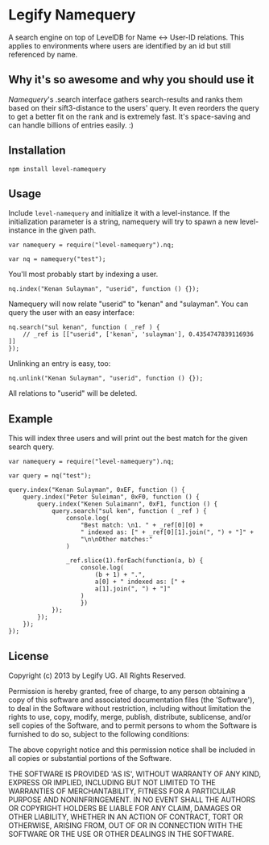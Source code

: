 Legify Namequery
=============

A search engine on top of LevelDB for Name <-> User-ID relations. This applies to environments where users are identified by an id but still referenced by name.

Why it's so awesome and why you should use it
------------

*Namequery*'s .search interface gathers search-results and ranks them based on their sift3-distance to the users' query. It even reorders the query to get a better fit on the rank and is extremely fast. It's space-saving and can handle billions of entries easily. :)

Installation
------------

  `npm install level-namequery`

Usage
------------

Include `level-namequery` and initialize it with a level-instance. If the initialization parameter is a string, namequery will try to spawn a new level-instance in the given path.

	var namequery = require("level-namequery").nq;

	var nq = namequery("test");

You'll most probably start by indexing a user.

	nq.index("Kenan Sulayman", "userid", function () {});

Namequery will now relate "userid" to "kenan" and "sulayman". You can query the user with an easy interface:

	nq.search("sul kenan", function ( _ref ) {
		// _ref is [["userid", ['kenan', 'sulayman'], 0.4354747839116936 ]]
	}); 

Unlinking an entry is easy, too:

	nq.unlink("Kenan Sulayman", "userid", function () {});

All relations to "userid" will be deleted.

Example
------------

This will index three users and will print out the best match for the given search query.

	var namequery = require("level-namequery").nq;

	var query = nq("test");

	query.index("Kenan Sulayman", 0xEF, function () {
		query.index("Peter Suleiman", 0xF0, function () {
			query.index("Kenen Sulaimann", 0xF1, function () {
				query.search("sul ken", function ( _ref ) {
					console.log(
						"Best match: \n1. " + _ref[0][0] +
						" indexed as: [" + _ref[0][1].join(", ") + "]" +
						"\n\nOther matches:"
					)

					_ref.slice(1).forEach(function(a, b) {
						console.log(
							(b + 1) + ".",
							a[0] + " indexed as: [" +
							a[1].join(", ") + "]"
						)
	    				})
				}); 
			});
		});
	});

License
------------

Copyright (c) 2013 by Legify UG. All Rights Reserved.

Permission is hereby granted, free of charge, to any person obtaining a copy of
this software and associated documentation files (the 'Software'), to deal in
the Software without restriction, including without limitation the rights to use,
copy, modify, merge, publish, distribute, sublicense, and/or sell copies of the
Software, and to permit persons to whom the Software is furnished to do so,
subject to the following conditions:

The above copyright notice and this permission notice shall be included in all
copies or substantial portions of the Software.

THE SOFTWARE IS PROVIDED 'AS IS', WITHOUT WARRANTY OF ANY KIND, EXPRESS OR
IMPLIED, INCLUDING BUT NOT LIMITED TO THE WARRANTIES OF MERCHANTABILITY, FITNESS
FOR A PARTICULAR PURPOSE AND NONINFRINGEMENT. IN NO EVENT SHALL THE AUTHORS OR
COPYRIGHT HOLDERS BE LIABLE FOR ANY CLAIM, DAMAGES OR OTHER LIABILITY, WHETHER
IN AN ACTION OF CONTRACT, TORT OR OTHERWISE, ARISING FROM, OUT OF OR IN
CONNECTION WITH THE SOFTWARE OR THE USE OR OTHER DEALINGS IN THE SOFTWARE.

